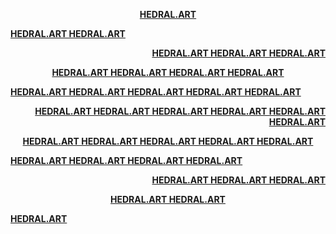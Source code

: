 <div align="center">
  <p align="center"><a href="http://hedral.art"><strong>HEDRAL.ART</strong></a></p>
  <p align="left"><a href="http://hedral.art"><strong>HEDRAL.ART HEDRAL.ART</strong></a></p>
  <p align="right"><a href="http://hedral.art"><strong>HEDRAL.ART HEDRAL.ART HEDRAL.ART</strong></a></p>
  <p align="center"><a href="http://hedral.art"><strong>HEDRAL.ART HEDRAL.ART HEDRAL.ART HEDRAL.ART</strong></a></p>
  <p align="left"><a href="http://hedral.art"><strong>HEDRAL.ART HEDRAL.ART HEDRAL.ART HEDRAL.ART HEDRAL.ART</strong></a></p>
  <p align="right"><a href="http://hedral.art"><strong>HEDRAL.ART HEDRAL.ART HEDRAL.ART HEDRAL.ART HEDRAL.ART HEDRAL.ART</strong></a></p>
  <p align="center"><a href="http://hedral.art"><strong>HEDRAL.ART HEDRAL.ART HEDRAL.ART HEDRAL.ART HEDRAL.ART</strong></a></p>
  <p align="left"><a href="http://hedral.art"><strong>HEDRAL.ART HEDRAL.ART HEDRAL.ART HEDRAL.ART</strong></a></p>
  <p align="right"><a href="http://hedral.art"><strong>HEDRAL.ART HEDRAL.ART HEDRAL.ART</strong></a></p>
  <p align="center"><a href="http://hedral.art"><strong>HEDRAL.ART HEDRAL.ART</strong></a></p>
  <p align="left"><a href="http://hedral.art"><strong>HEDRAL.ART</strong></a></p>
</div>
